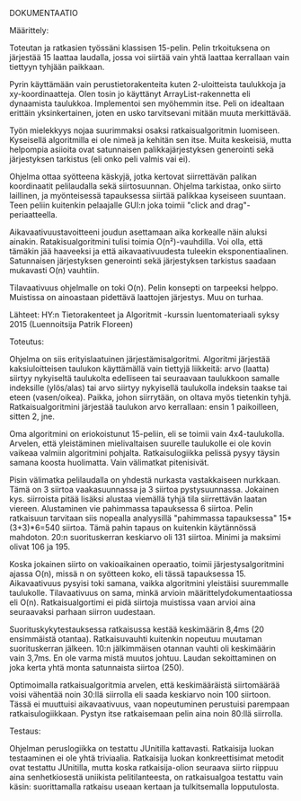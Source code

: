 DOKUMENTAATIO

Määrittely:

Toteutan ja ratkasien työssäni klassisen 15-pelin. Pelin trkoituksena on
järjestää 15 laattaa laudalla, jossa voi siirtää vain yhtä laattaa kerrallaan
vain tiettyyn tyhjään paikkaan.
 
Pyrin käyttämään vain perustietorakenteita kuten 2-uloitteista taulukkoja
ja xy-koordinaatteja. Olen tosin jo käyttänyt ArrayList-rakennetta eli
dynaamista taulukkoa. Implementoi sen myöhemmin itse. Peli on idealtaan 
erittäin yksinkertainen, joten en usko tarvitsevani mitään muuta merkittävää.

Työn mielekkyys nojaa suurimmaksi osaksi ratkaisualgoritmin luomiseen.
Kyseisellä algoritmilla ei ole nimeä ja kehitän sen itse. Muita keskeisiä, 
mutta helpompia asiioita ovat satunnaisen palikkajärjestyksen generointi sekä
järjestyksen tarkistus (eli onko peli valmis vai ei).

Ohjelma ottaa syötteena käskyjä, jotka kertovat siirrettävän palikan
koordinaatit pelilaudalla sekä siirtosuunnan. Ohjelma tarkistaa, onko siirto 
laillinen, ja myönteisessä tapauksessa siirtää palikkaa kyseiseen suuntaan.
Teen peliin kuitenkin pelaajalle GUI:n joka toimii "click and drag"-periaatteella.

Aikavaativuustavoitteeni joudun asettamaan aika korkealle näin aluksi ainakin.
Ratakisualgoritmini tulisi toimia O(n²)-vauhdilla. Voi olla, että tämäkin jää
haaveeksi ja että aikavaativuudesta tuleekin eksponentiaalinen. Satunnaisen
järjestyksen generointi sekä järjestyksen tarkistus saadaan mukavasti O(n)
vauhtiin.

Tilavaativuus ohjelmalle on toki O(n). Pelin konsepti on tarpeeksi helppo.
Muistissa on ainoastaan pidettävä laattojen järjestys. Muu on turhaa.

Lähteet: HY:n Tietorakenteet ja Algoritmit -kurssin luentomateriaali
syksy 2015 (Luennoitsija Patrik Floreen) 


Toteutus:

Ohjelma on siis erityislaatuinen järjestämisalgoritmi. Algoritmi järjestää kaksiuloitteisen
taulukon käyttämällä vain tiettyjä liikkeitä: arvo (laatta) siirtyy nykyiseltä taulukolta edelliseen
tai seuraavaan taulukkoon samalle indeksille (ylös/alas) tai arvo siirtyy nykyisellä taulukolla
indeksin taakse tai eteen (vasen/oikea). Paikka, johon siirrytään, on oltava myös tietenkin tyhjä.
Ratkaisualgoritmini järjestää taulukon arvo kerrallaan: ensin 1 paikoilleen, sitten 2, jne. 

Oma algoritmini on eriokoistunut 15-peliin, eli se toimii vain 4x4-taulukolla. Arvelen, että
yleistäminen mielivaltaisen suurelle taulukolle ei ole kovin vaikeaa valmiin algoritmini pohjalta.
Ratkaisulogiikka pelissä pysyy täysin samana koosta huolimatta. Vain välimatkat pitenisivät.

Pisin välimatka pelilaudalla on yhdestä nurkasta vastakkaiseen nurkkaan. Tämä on 3 siirtoa
vaakasuunnassa ja 3 siirtoa pystysuunnassa. Jokainen kys. siirroista pitää lisäksi alustaa
viemällä tyhjä tila siirrettävän laatan viereen. Alustaminen vie pahimmassa tapauksessa 6
siirtoa. Pelin ratkaisuun tarvitaan siis nopealla analyysillä "pahimmassa tapauksessa" 
15*(3+3)*6=540 siirtoa. Tämä pahin tapaus on kuitenkin käytännössä mahdoton. 20:n
suorituskerran keskiarvo oli 131 siirtoa. Minimi ja maksimi olivat 106 ja 195. 

Koska jokainen siirto on vakioaikainen operaatio, toimii järjestysalgoritmini ajassa O(n), 
missä n on syötteen koko, eli tässä tapauksessa 15. Aikavaativuus pysyisi toki samana, vaikka
algoritmini yleistäisi suuremmalle taulukolle. Tilavaativuus on sama, minkä arvioin
määrittelydokumentaatiossa eli O(n). Ratkaisualgortimi ei pidä siirtoja muistissa vaan arvioi
aina seuraavaksi parhaan siirron uudestaan.

Suorituskykytestauksessa ratkaisussa kestää keskimäärin 8,4ms (20 ensimmäistä otantaa).
Ratkaisuvauhti kuitenkin nopeutuu muutaman suorituskerran jälkeen. 10:n jälkimmäisen otannan
vauhti oli keskimäärin vain 3,7ms. En ole varma mistä muutos johtuu. Laudan sekoittaminen on
joka kerta yhtä monta satunnaista siirtoa (250).

Optimoimalla ratkaisualgoritmia arvelen, että keskimääräistä siirtomäärää voisi vähentää noin
30:llä siirrolla eli saada keskiarvo noin 100 siirtoon. Tässä ei muuttuisi aikavaativuus, vaan
nopeutuminen perustuisi parempaan ratkaisulogiikkaan. Pystyn itse ratkaisemaan pelin aina
noin 80:llä siirrolla.


Testaus:

Ohjelman peruslogiikka on testattu JUnitilla kattavasti. Ratkaisija luokan testaaminen
ei ole yhtä triviaalia. Ratkaisija luokan konkreettisimat metodit ovat testattu JUnitilla,
mutta koska ratkaisija-olion seuraava siirto riippuu aina senhetkiosestä uniikista
pelitilanteesta, on ratkaisualgoa testattu vain käsin: suorittamalla ratkaisu useaan 
kertaan ja tulkitsemalla lopputulosta.
